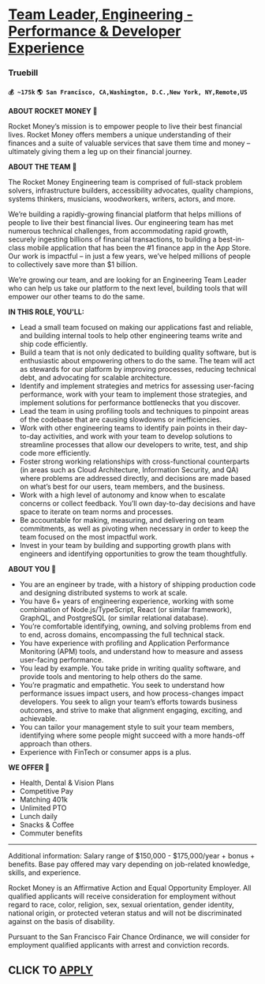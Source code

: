 # [Team Leader, Engineering - Performance & Developer Experience](https://www.remotewlb.com/apply/team-leader-engineering-performance-developer-experience)  
### Truebill  
#### `💰 ~175k` `🌎 San Francisco, CA,Washington, D.C.,New York, NY,Remote,US`  

**ABOUT ROCKET MONEY 🔮**

Rocket Money’s mission is to empower people to live their best financial lives. Rocket Money offers members a unique understanding of their finances and a suite of valuable services that save them time and money – ultimately giving them a leg up on their financial journey.

 **ABOUT THE TEAM 🤝**

The Rocket Money Engineering team is comprised of full-stack problem solvers, infrastructure builders, accessibility advocates, quality champions, systems thinkers, musicians, woodworkers, writers, actors, and more.

We’re building a rapidly-growing financial platform that helps millions of people to live their best financial lives. Our engineering team has met numerous technical challenges, from accommodating rapid growth, securely ingesting billions of financial transactions, to building a best-in-class mobile application that has been the #1 finance app in the App Store. Our work is impactful – in just a few years, we’ve helped millions of people to collectively save more than $1 billion.

We’re growing our team, and are looking for an Engineering Team Leader who can help us take our platform to the next level, building tools that will empower our other teams to do the same.

 **IN THIS ROLE, YOU'LL:**

  * Lead a small team focused on making our applications fast and reliable, and building internal tools to help other engineering teams write and ship code efficiently.
  * Build a team that is not only dedicated to building quality software, but is enthusiastic about empowering others to do the same. The team will act as stewards for our platform by improving processes, reducing technical debt, and advocating for scalable architecture.
  * Identify and implement strategies and metrics for assessing user-facing performance, work with your team to implement those strategies, and implement solutions for performance bottlenecks that you discover.
  * Lead the team in using profiling tools and techniques to pinpoint areas of the codebase that are causing slowdowns or inefficiencies.
  * Work with other engineering teams to identify pain points in their day-to-day activities, and work with your team to develop solutions to streamline processes that allow our developers to write, test, and ship code more efficiently.
  * Foster strong working relationships with cross-functional counterparts (in areas such as Cloud Architecture, Information Security, and QA) where problems are addressed directly, and decisions are made based on what’s best for our users, team members, and the business.
  * Work with a high level of autonomy and know when to escalate concerns or collect feedback. You’ll own day-to-day decisions and have space to iterate on team norms and processes.
  * Be accountable for making, measuring, and delivering on team commitments, as well as pivoting when necessary in order to keep the team focused on the most impactful work.
  * Invest in your team by building and supporting growth plans with engineers and identifying opportunities to grow the team thoughtfully.

 **ABOUT YOU 🦄**

  * You are an engineer by trade, with a history of shipping production code and designing distributed systems to work at scale.
  * You have 6+ years of engineering experience, working with some combination of Node.js/TypeScript, React (or similar framework), GraphQL, and PostgreSQL (or similar relational database).
  * You’re comfortable identifying, owning, and solving problems from end to end, across domains, encompassing the full technical stack.
  * You have experience with profiling and Application Performance Monitoring (APM) tools, and understand how to measure and assess user-facing performance.
  * You lead by example. You take pride in writing quality software, and provide tools and mentoring to help others do the same.
  * You’re pragmatic and empathetic. You seek to understand how performance issues impact users, and how process-changes impact developers. You seek to align your team’s efforts towards business outcomes, and strive to make that alignment engaging, exciting, and achievable.
  * You can tailor your management style to suit your team members, identifying where some people might succeed with a more hands-off approach than others.
  * Experience with FinTech or consumer apps is a plus.

 **WE OFFER 💫**

  * Health, Dental & Vision Plans
  * Competitive Pay
  * Matching 401k
  * Unlimited PTO
  * Lunch daily
  * Snacks & Coffee
  * Commuter benefits

 ****

  
Additional information: Salary range of $150,000 - $175,000/year + bonus + benefits. Base pay offered may vary depending on job-related knowledge, skills, and experience.

Rocket Money is an Affirmative Action and Equal Opportunity Employer. All qualified applicants will receive consideration for employment without regard to race, color, religion, sex, sexual orientation, gender identity, national origin, or protected veteran status and will not be discriminated against on the basis of disability.

Pursuant to the San Francisco Fair Chance Ordinance, we will consider for employment qualified applicants with arrest and conviction records.

  
## CLICK TO [APPLY](https://www.remotewlb.com/apply/team-leader-engineering-performance-developer-experience)

